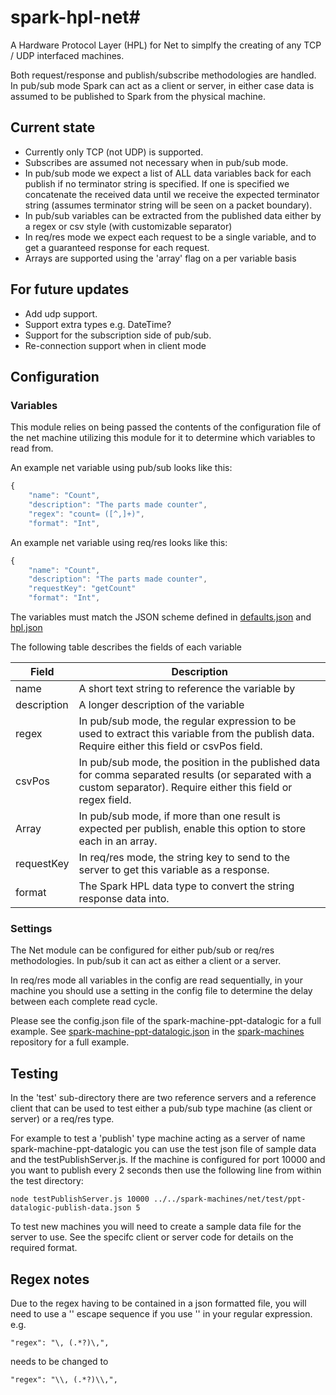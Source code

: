 # spark-hpl-net#
A Hardware Protocol Layer (HPL) for Net to simplfy the creating of any TCP / UDP interfaced machines.

Both request/response and publish/subscribe methodologies are handled.
In pub/sub mode Spark can act as a client or server, in either case data is assumed to be published to Spark from the physical machine.

## Current state
 - Currently only TCP (not UDP) is supported.
 - Subscribes are assumed not necessary when in pub/sub mode.
 - In pub/sub mode we expect a list of ALL data variables back for each publish if no terminator string is specified. If one is specified we concatenate the received data until we receive the expected terminator string (assumes terminator string will be seen on a packet boundary).
 - In pub/sub variables can be extracted from the published data either by a regex or csv style (with customizable separator)
 - In req/res mode we expect each request to be a single variable, and to get a guaranteed response for each request.
 - Arrays are supported using the 'array' flag on a per variable basis

## For future updates
- Add udp support.
- Support extra types e.g. DateTime?
- Support for the subscription side of pub/sub.
- Re-connection support when in client mode

## Configuration

### Variables
This module relies on being passed the contents of the configuration file of the net machine utilizing this module for it to determine which variables to read
from.

An example net variable using pub/sub looks like this:

```javascript
{
    "name": "Count",
    "description": "The parts made counter",
    "regex": "count= ([^,]+)",
    "format": "Int",
```
An example net variable using req/res looks like this:

```javascript
{
    "name": "Count",
    "description": "The parts made counter",
    "requestKey": "getCount"
    "format": "Int",
```

The variables must match the JSON scheme defined in [defaults.json](./defaults.json) and [hpl.json](https://makemake.tycoelectronics.com/stash/projects/IOTLABS/repos/spark-machine-hpl/browse/schemas/hpl.json)

The following table describes the fields of each variable

Field  | Description
-----  | -----------
name | A short text string to reference the variable by
description | A longer description of the variable
regex | In pub/sub mode, the regular expression to be used to extract this variable from the publish data. Require either this field or csvPos field.
csvPos | In pub/sub mode, the position in the published data for comma separated results (or separated with a custom separator). Require either this field or regex field.
Array | In pub/sub mode, if more than one result is expected per publish, enable this option to store each in an array.
requestKey | In req/res mode, the string key to send to the server to get this variable as a response.
format | The Spark HPL data type to convert the string response data into.

### Settings

The Net module can be configured for either pub/sub or req/res methodologies. In pub/sub it can act as either a client or a server.

In req/res mode all variables in the config are read sequentially, in your machine you should use a setting in the config file to determine the delay between each complete read cycle.

Please see the config.json file of the spark-machine-ppt-datalogic for a full example.
See [spark-machine-ppt-datalogic.json](https://makemake.tycoelectronics.com/stash/projects/IOTLABS/repos/spark-machines/browse/net/spark-machine-ppt-datalogic.json) in the [spark-machines](https://makemake.tycoelectronics.com/stash/projects/IOTLABS/repos/spark-machines) repository for a full example.

## Testing
In the 'test' sub-directory there are two reference servers and a reference client that can be used to test either a pub/sub type machine (as client or server) or a req/res type.

For example to test a 'publish' type machine acting as a server of name spark-machine-ppt-datalogic you can use the test json file of sample data and the testPublishServer.js.
If the machine is configured for port 10000 and you want to publish every 2 seconds then use the following line from within the test directory:

```
node testPublishServer.js 10000 ../../spark-machines/net/test/ppt-datalogic-publish-data.json 5
```

To test new machines you will need to create a sample data file for the server to use. See the specifc client or server code for details on the required format.


## Regex notes
Due to the regex having to be contained in a json formatted file, you will need to use a '\' escape sequence if you use '\' in your regular expression.
e.g.
```
"regex": "\, (.*?)\,",
```
needs to be changed to
```
"regex": "\\, (.*?)\\,",
```
